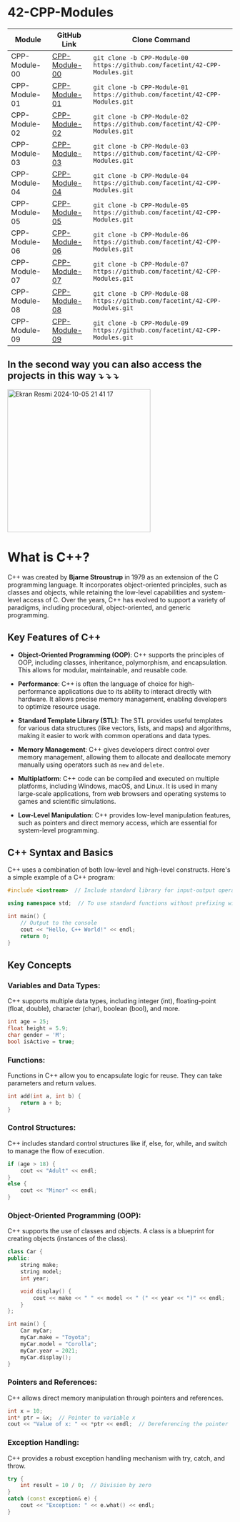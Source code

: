 # 42-CPP-Modules

| Module              | GitHub Link                                                | Clone Command                                                      |
|---------------------|------------------------------------------------------------|--------------------------------------------------------------------|
| CPP-Module-00   | [CPP-Module-00](https://github.com/facetint/42-CPP-Modules/tree/CPP-Module-00) | `git clone -b CPP-Module-00 https://github.com/facetint/42-CPP-Modules.git` |
| CPP-Module-01       | [CPP-Module-01](https://github.com/facetint/42-CPP-Modules/tree/CPP-Module-01) | `git clone -b CPP-Module-01 https://github.com/facetint/42-CPP-Modules.git` |
| CPP-Module-02       | [CPP-Module-02](https://github.com/facetint/42-CPP-Modules/tree/CPP-Module-02) | `git clone -b CPP-Module-02 https://github.com/facetint/42-CPP-Modules.git` |
| CPP-Module-03       | [CPP-Module-03](https://github.com/facetint/42-CPP-Modules/tree/CPP-Module-03) | `git clone -b CPP-Module-03 https://github.com/facetint/42-CPP-Modules.git` |
| CPP-Module-04       | [CPP-Module-04](https://github.com/facetint/42-CPP-Modules/tree/CPP-Module-04) | `git clone -b CPP-Module-04 https://github.com/facetint/42-CPP-Modules.git` |
| CPP-Module-05       | [CPP-Module-05](https://github.com/facetint/42-CPP-Modules/tree/CPP-Module-05) | `git clone -b CPP-Module-05 https://github.com/facetint/42-CPP-Modules.git` |
| CPP-Module-06       | [CPP-Module-06](https://github.com/facetint/42-CPP-Modules/tree/CPP-Module-06) | `git clone -b CPP-Module-06 https://github.com/facetint/42-CPP-Modules.git` |
| CPP-Module-07       | [CPP-Module-07](https://github.com/facetint/42-CPP-Modules/tree/CPP-Module-07) | `git clone -b CPP-Module-07 https://github.com/facetint/42-CPP-Modules.git` |
| CPP-Module-08       | [CPP-Module-08](https://github.com/facetint/42-CPP-Modules/tree/CPP-Module-08) | `git clone -b CPP-Module-08 https://github.com/facetint/42-CPP-Modules.git` |
| CPP-Module-09       | [CPP-Module-09](https://github.com/facetint/42-CPP-Modules/tree/CPP-Module-09) | `git clone -b CPP-Module-09 https://github.com/facetint/42-CPP-Modules.git` |




## In the second way you can also access the projects in this way ⤵️ ⤵️ ⤵️

<img width="320" alt="Ekran Resmi 2024-10-05 21 41 17" src="https://github.com/user-attachments/assets/a273b32e-09d4-4cf5-8733-c4e2fb91a073">

# What is C++?

C++ was created by **Bjarne Stroustrup** in 1979 as an extension of the C programming language. It incorporates object-oriented principles, such as classes and objects, while retaining the low-level capabilities and system-level access of C. Over the years, C++ has evolved to support a variety of paradigms, including procedural, object-oriented, and generic programming.

## Key Features of C++

- **Object-Oriented Programming (OOP)**: C++ supports the principles of OOP, including classes, inheritance, polymorphism, and encapsulation. This allows for modular, maintainable, and reusable code.
  
- **Performance**: C++ is often the language of choice for high-performance applications due to its ability to interact directly with hardware. It allows precise memory management, enabling developers to optimize resource usage.

- **Standard Template Library (STL)**: The STL provides useful templates for various data structures (like vectors, lists, and maps) and algorithms, making it easier to work with common operations and data types.

- **Memory Management**: C++ gives developers direct control over memory management, allowing them to allocate and deallocate memory manually using operators such as `new` and `delete`.

- **Multiplatform**: C++ code can be compiled and executed on multiple platforms, including Windows, macOS, and Linux. It is used in many large-scale applications, from web browsers and operating systems to games and scientific simulations.

- **Low-Level Manipulation**: C++ provides low-level manipulation features, such as pointers and direct memory access, which are essential for system-level programming.

## C++ Syntax and Basics

C++ uses a combination of both low-level and high-level constructs. Here's a simple example of a C++ program:

```cpp
#include <iostream>  // Include standard library for input-output operations

using namespace std;  // To use standard functions without prefixing with std::

int main() {
    // Output to the console
    cout << "Hello, C++ World!" << endl;
    return 0;
}
```
## Key Concepts

### Variables and Data Types:

C++ supports multiple data types, including integer (int), floating-point (float, double), character (char), boolean (bool), and more.

```cpp
int age = 25;
float height = 5.9;
char gender = 'M';
bool isActive = true;
````

### Functions:

Functions in C++ allow you to encapsulate logic for reuse. They can take parameters and return values.

```cpp
int add(int a, int b) {
    return a + b;
}
```

### Control Structures:

C++ includes standard control structures like if, else, for, while, and switch to manage the flow of execution.

```cpp
if (age > 18) {
    cout << "Adult" << endl;
}
else {
    cout << "Minor" << endl;
}
```

### Object-Oriented Programming (OOP):

C++ supports the use of classes and objects. A class is a blueprint for creating objects (instances of the class).

```cpp
class Car {
public:
    string make;
    string model;
    int year;

    void display() {
        cout << make << " " << model << " (" << year << ")" << endl;
    }
};

int main() {
    Car myCar;
    myCar.make = "Toyota";
    myCar.model = "Corolla";
    myCar.year = 2021;
    myCar.display();
}

````

### Pointers and References:

C++ allows direct memory manipulation through pointers and references.

```cpp
int x = 10;
int* ptr = &x;  // Pointer to variable x
cout << "Value of x: " << *ptr << endl;  // Dereferencing the pointer
```

### Exception Handling:

C++ provides a robust exception handling mechanism with try, catch, and throw.

```cpp
try {
    int result = 10 / 0;  // Division by zero
}
catch (const exception& e) {
    cout << "Exception: " << e.what() << endl;
}
```


